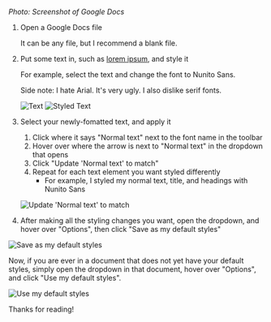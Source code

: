 *Photo: Screenshot of Google Docs*

1. Open a Google Docs file

   It can be any file, but I recommend a blank file.

2. Put some text in, such as [lorem ipsum](https://loremipsum.io/), and style it

   For example, select the text and change the font to Nunito Sans.

   Side note: I hate Arial. It's very ugly. I also dislike serif fonts.

   ![Text](https://i.ibb.co/VJ6F41c/Text.png)
   ![Styled Text](https://i.ibb.co/DDM9rrP/Styled-Text.png)

3. Select your newly-fomatted text, and apply it

   1. Click where it says "Normal text" next to the font name in the toolbar
   2. Hover over where the arrow is next to "Normal text" in the dropdown that opens
   3. Click "Update 'Normal text' to match"
   4. Repeat for each text element you want styled differently
        - For example, I styled my normal text, title, and headings with Nunito Sans

    ![Update 'Normal text' to match](https://i.ibb.co/ZWWynbK/Update-Normal-Text-To-Match.png)

4. After making all the styling changes you want, open the dropdown, and hover over "Options", then click "Save as my default styles"

![Save as my default styles](https://i.ibb.co/4FNw8x8/Save-As-My-Default-Styles.png)

Now, if you are ever in a document that does not yet have your default styles, simply open the dropdown in that document, hover over "Options", and click "Use my default styles".

![Use my default styles](https://i.ibb.co/dtzVcM5/Use-My-Default-Styles.png)

Thanks for reading!
